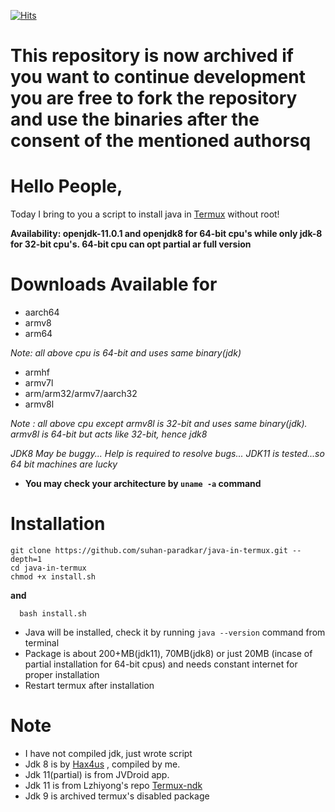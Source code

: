 [![Hits](https://hits.seeyoufarm.com/api/count/incr/badge.svg?url=https%3A%2F%2Fgithub.com%2Fsuhan-paradkar%2Fjava-in-termux&count_bg=%2367CB1B&title_bg=%23555555&icon=&icon_color=%23E7E7E7&title=hits&edge_flat=true)](https://hits.seeyoufarm.com)

# This repository is now archived if you want to continue development you are free to fork the repository and use the binaries after the consent of the mentioned authorsq


# Hello People,
Today I bring to you a script to install java in [Termux](https://termux.com) without root!

**Availability: openjdk-11.0.1 and openjdk8 for 64-bit cpu's while only jdk-8 for 32-bit cpu's. 64-bit cpu can opt partial ar full version**

# Downloads Available for

- aarch64
- armv8
- arm64

_Note: all above cpu is 64-bit and uses same binary(jdk)_

- armhf
- armv7l
- arm/arm32/armv7/aarch32
- armv8l

_Note : all above cpu except armv8l is 32-bit and uses same binary(jdk). armv8l is 64-bit but acts like 32-bit, hence jdk8_

_JDK8 May be buggy... Help is required to resolve bugs... JDK11 is tested...so 64 bit machines are lucky_

- **You may check your architecture by `uname -a` command**

# Installation
```
git clone https://github.com/suhan-paradkar/java-in-termux.git --depth=1
cd java-in-termux
chmod +x install.sh
```
**and**

```
  bash install.sh
```
- Java will be installed, check it by running `java --version` command from terminal
- Package is about 200+MB(jdk11), 70MB(jdk8) or just 20MB (incase of partial installation for 64-bit cpus) and needs constant internet for proper installation
- Restart termux after installation


# Note
- I have not compiled jdk, just wrote script
- Jdk 8 is by [Hax4us](https://github.com/Hax4us/java) , compiled by me.
- Jdk 11(partial) is from JVDroid app.
- Jdk 11 is from Lzhiyong's repo [Termux-ndk](https://github.com/Lzhiyong/termux-ndk/tree/master/openjdk-build)
- Jdk 9 is archived termux's disabled package
